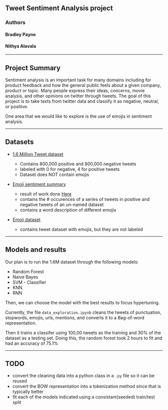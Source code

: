 ## Tweet Sentiment Analysis project

### Authors
#### Bradley Payne
#### Nithya Alavala
---
## Project Summary 
<p>
Sentiment analysis is an important task for many domains including for product feedback and how the
general public feels about a given company, product or topic. Many people express their ideas,
concerns, movie analysis, and other opinions on twitter through tweets. The goal of this project is to take texts
from twitter data and classify it as negative, neutral, or positive.

One area that we would like to explore is the use of emojis in sentiment analysis.</p>

---
## Datasets 

- [1.6 Million Tweet dataset](https://www.kaggle.com/datasets/kazanova/sentiment140)
    - Contains 800,000 positive and 800,000 negative tweets
    - labeled with 0 for negative, 4 for positive tweets
    - Dataset does NOT contain emojis

- [Emoji sentiment summary](https://www.kaggle.com/datasets/thomasseleck/emoji-sentiment-data)
    - result of work done [Here](https://journals.plos.org/plosone/article?id=10.1371/journal.pone.0144296)
    - contains the # occurences of a series of tweets in positive and negative tweets of an un-named dataset 
    - contains a word description of different emojis

- [Emoji dataset](https://github.com/zhengrui315/Twitter-Sentiment-Analysis/tree/master/data)
    - contains tweet dataset with emojis, but they are not labeled 
---

## Models and results
Our plan is to run the 1.6M dataset through the following models:

* Random Forest
* Naive Bayes
* SVM - Classifier
* KNN
* RNN

Then, we can choose the model with the best results to focus hypertuning. 

Currently, the file `data_exploration.ipynb` cleans the tweets of punctuation, stopwords, emojis, urls, mentions, and converts it to a Bag-of-word representation. 

Then it trains a classifer using 100,00 tweets as the training and 30% of the dataset as a testing set. Doing this, the random forest took 2 hours to fit and had an accuracy of 75.1%

---

## TODO
* convert the cleaning data into a python class in a `.py` file so it can be reused
* convert the BOW representation into a tokenization method since that is typically better
* fit each of the models indicated using a consistant(seeded) train/test split 
